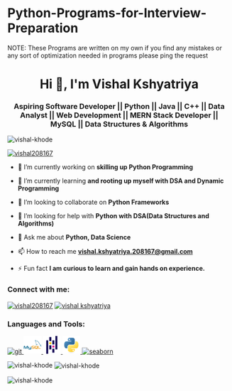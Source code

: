 # Python-Programs-for-Interview-Preparation
NOTE: These Programs are written on my own if you find any mistakes or any sort of optimization needed in programs please ping the request
<h1 align="center">Hi 👋, I'm Vishal Kshyatriya</h1>
<h3 align="center">Aspiring Software Developer || Python || Java || C++ || Data Analyst || Web Development || MERN Stack Developer || MySQL || Data Structures & Algorithms</h3>

<p align="left"> <img src="https://komarev.com/ghpvc/?username=vishal-khode&label=Profile%20views&color=0e75b6&style=flat" alt="vishal-khode" /> </p>

<p align="left"> <a href="https://twitter.com/vishal208167" target="blank"><img src="https://img.shields.io/twitter/follow/vishal208167?logo=twitter&style=for-the-badge" alt="vishal208167" /></a> </p>

- 🔭 I’m currently working on **skilling up Python Programming**

- 🌱 I’m currently learning **and rooting up myself with DSA and Dynamic Programming**

- 👯 I’m looking to collaborate on **Python Frameworks**

- 🤝 I’m looking for help with **Python with DSA(Data Structures and Algorithms)**

- 💬 Ask me about **Python, Data Science**

- 📫 How to reach me **vishal.kshyatriya.208167@gmail.com**

- ⚡ Fun fact **I am curious to learn and gain hands on experience.**

<h3 align="left">Connect with me:</h3>
<p align="left">
<a href="https://twitter.com/vishal208167" target="blank"><img align="center" src="https://raw.githubusercontent.com/rahuldkjain/github-profile-readme-generator/master/src/images/icons/Social/twitter.svg" alt="vishal208167" height="30" width="40" /></a>
<a href="https://linkedin.com/in/vishal kshyatriya" target="blank"><img align="center" src="https://raw.githubusercontent.com/rahuldkjain/github-profile-readme-generator/master/src/images/icons/Social/linked-in-alt.svg" alt="vishal kshyatriya" height="30" width="40" /></a>
</p>

<h3 align="left">Languages and Tools:</h3>
<p align="left"> <a href="https://git-scm.com/" target="_blank" rel="noreferrer"> <img src="https://www.vectorlogo.zone/logos/git-scm/git-scm-icon.svg" alt="git" width="40" height="40"/> </a> <a href="https://www.mysql.com/" target="_blank" rel="noreferrer"> <img src="https://raw.githubusercontent.com/devicons/devicon/master/icons/mysql/mysql-original-wordmark.svg" alt="mysql" width="40" height="40"/> </a> <a href="https://pandas.pydata.org/" target="_blank" rel="noreferrer"> <img src="https://raw.githubusercontent.com/devicons/devicon/2ae2a900d2f041da66e950e4d48052658d850630/icons/pandas/pandas-original.svg" alt="pandas" width="40" height="40"/> </a> <a href="https://www.python.org" target="_blank" rel="noreferrer"> <img src="https://raw.githubusercontent.com/devicons/devicon/master/icons/python/python-original.svg" alt="python" width="40" height="40"/> </a> <a href="https://seaborn.pydata.org/" target="_blank" rel="noreferrer"> <img src="https://seaborn.pydata.org/_images/logo-mark-lightbg.svg" alt="seaborn" width="40" height="40"/> </a> </p>

<p><img align="left" src="https://github-readme-stats.vercel.app/api/top-langs?username=vishal-khode&show_icons=true&locale=en&layout=compact" alt="vishal-khode" /></p>

<p>&nbsp;<img align="center" src="https://github-readme-stats.vercel.app/api?username=vishal-khode&show_icons=true&locale=en" alt="vishal-khode" /></p>

<p><img align="center" src="https://github-readme-streak-stats.herokuapp.com/?user=vishal-khode&" alt="vishal-khode" /></p>
